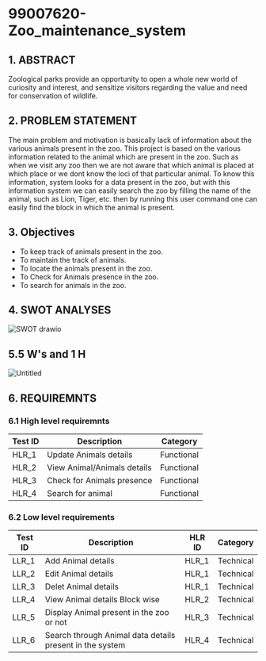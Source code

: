 # 99007620-Zoo_maintenance_system
## 1. ABSTRACT
Zoological parks provide an opportunity to open a whole new world of curiosity and interest, and sensitize visitors regarding the value and need for conservation of wildlife. 

## 2. PROBLEM STATEMENT
The main problem and motivation is basically lack of information about the various animals present in the zoo. This project is based on the various information related to the animal which are present in the zoo. Such as when we visit any zoo then we are not aware that which animal is placed at which place or we dont know the loci of that particular animal. To know this information, system looks for a data present in the zoo, but with this information system we can easily search the zoo by filling the name of the animal, such as Lion, Tiger, etc. then by running this user command one can easily find the block in which the animal is present. 
## 3. Objectives
* To keep track of animals present in the zoo.
* To maintain the track of animals.
* To locate the animals present in the zoo.
* To Check for Animals presence in the zoo.
* To search for animals in the zoo.
## 4. SWOT ANALYSES
![SWOT drawio](https://user-images.githubusercontent.com/98843684/161975649-5c920594-4510-4b6a-9385-c1801e723ff6.png)
## 5.5 W's and 1 H
![Untitled](https://user-images.githubusercontent.com/98843684/161975787-27e2019b-13d5-4a80-aac5-24085dfa51ee.png)

## 6. REQUIREMNTS
### 6.1 High level requiremnts

| Test ID | Description | Category | 
|---------|-------------|----------|
|HLR_1|Update Animals details|Functional|
|HLR_2|View Animal/Animals details|Functional|
|HLR_3|Check for Animals presence|Functional|
|HLR_4|Search for animal|Functional|

### 6.2          Low level requirements

| Test ID | Description |HLR ID | Category | 
|---------|-------------|-------|----------|
|LLR_1|Add Animal details|HLR_1|Technical|
|LLR_2|Edit Animal details|HLR_1|Technical|
|LLR_3|Delet Animal details|HLR_1|Technical|
|LLR_4|View Animal details Block wise|HLR_2|Technical|
|LLR_5|Display Animal present in the zoo or not|HLR_3|Technical|
|LLR_6|Search through Animal data details present in the system|HLR_4|Technical|
